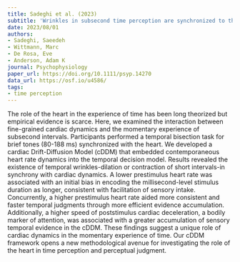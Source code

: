 ```yaml
---
title: Sadeghi et al. (2023)
subtitle: 'Wrinkles in subsecond time perception are synchronized to the heart'
date: 2023/08/01
authors:
- Sadeghi, Saeedeh
- Wittmann, Marc
- De Rosa, Eve
- Anderson, Adam K
journal: Psychophysiology
paper_url: https://doi.org/10.1111/psyp.14270
data_url: https://osf.io/u4586/
tags:
- time perception
---
```


The role of the heart in the experience of time has been long theorized but empirical evidence is scarce. Here, we examined the interaction between fine-grained cardiac dynamics and the momentary experience of subsecond intervals. Participants performed a temporal bisection task for brief tones (80-188 ms) synchronized with the heart. We developed a cardiac Drift-Diffusion Model (cDDM) that embedded contemporaneous heart rate dynamics into the temporal decision model. Results revealed the existence of temporal wrinkles-dilation or contraction of short intervals-in synchrony with cardiac dynamics. A lower prestimulus heart rate was associated with an initial bias in encoding the millisecond-level stimulus duration as longer, consistent with facilitation of sensory intake. Concurrently, a higher prestimulus heart rate aided more consistent and faster temporal judgments through more efficient evidence accumulation. Additionally, a higher speed of poststimulus cardiac deceleration, a bodily marker of attention, was associated with a greater accumulation of sensory temporal evidence in the cDDM. These findings suggest a unique role of cardiac dynamics in the momentary experience of time. Our cDDM framework opens a new methodological avenue for investigating the role of the heart in time perception and perceptual judgment.
